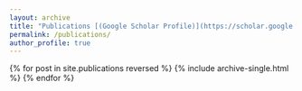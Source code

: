 ```yaml
---
layout: archive
title: "Publications [(Google Scholar Profile)](https://scholar.google.com/citations?user=DaKJ9pAAAAAJ&hl=en)"
permalink: /publications/
author_profile: true
---
```



{% for post in site.publications reversed %}
  {% include archive-single.html %}
{% endfor %}
